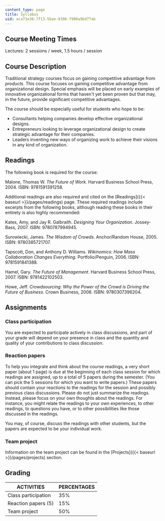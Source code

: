 ```yaml
---
content_type: page
title: Syllabus
uid: aca71e36-7f13-5bae-8306-f900a9bd77ab
---
```


Course Meeting Times
--------------------

Lectures: 2 sessions / week, 1.5 hours / session

Course Description
------------------

Traditional strategy courses focus on gaining competitive advantage from _products_. This course focuses on gaining competitive advantage from organizational design. Special emphasis will be placed on early examples of innovative organizational forms that haven't yet been proven but that may, in the future, provide significant competitive advantages.

The course should be especially useful for students who hope to be:

*   Consultants helping companies develop effective organizational designs.
*   Entrepreneurs looking to leverage organizational design to create strategic advantage for their companies.
*   Leaders inventing new ways of organizing work to achieve their visions in any kind of organization.

Readings
--------

The following book is required for the course:

Malone, Thomas W. _The Future of Work_. Harvard Business School Press, 2004. ISBN: 9781591391258.

Additional readings are also required and cited on the [Readings]({{< baseurl >}}/pages/readings) page. These required readings include excerpts from the following books, although reading these books in their entirety is also highly recommended:

Kates, Amy, and Jay R. Galbraith. _Designing Your Organization_. Jossey-Bass, 2007. ISBN: 9780787994945.

Surowiecki, James. _The Wisdom of Crowds_. Anchor/Random House, 2005. ISBN: 9780385721707.

Tapscott, Don, and Anthony D. Williams. _Wikinomics: How Mass Collaboration Changes Everything_. Portfolio/Penguin, 2006. ISBN: 9781591841388.

Hamel, Gary. _The Future of Management_. Harvard Business School Press, 2007. ISBN: 9781422102503.

Howe, Jeff. _Crowdsourcing: Why the Power of the Crowd is Driving the Future of Business_. Crown Business, 2008. ISBN: 9780307396204.

Assignments
-----------

### Class participation

You are expected to participate actively in class discussions, and part of your grade will depend on your presence in class and the quantity and quality of your contributions to class discussion.

### Reaction papers

To help you integrate and think about the course readings, a very short paper (about 1 page) is due at the beginning of each class session for which readings are assigned, up to a total of 5 papers during the semester. (You can pick the 5 sessions for which you want to write papers.) These papers should contain your reactions to the readings for the session and possibly previous class discussions. Please do not just summarize the readings. Instead, please focus on your own thoughts about the readings. For instance, you might relate the readings to your own experiences, to other readings, to questions you have, or to other possibilities like those discussed in the readings.

You may, of course, discuss the readings with other students, but the papers are expected to be your individual work.

### Team project

Information on the team project can be found in the [Projects]({{< baseurl >}}/pages/projects) section.

Grading
-------

| ACTIVITIES | PERCENTAGES |
| --- | --- |
| Class participation | 35% |
| Reaction papers (5) | 15% |
| Team project | 50%